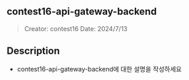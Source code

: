 ## contest16-api-gateway-backend
> Creator: contest16
> Date: 2024/7/13

## Description
* contest16-api-gateway-backend에 대한 설명을 작성하세요